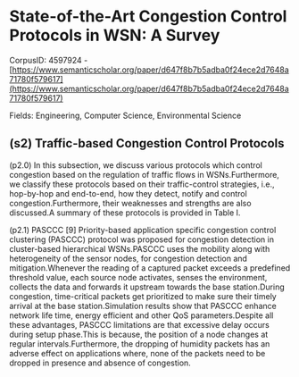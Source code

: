 # State-of-the-Art Congestion Control Protocols in WSN: A Survey

CorpusID: 4597924 - [https://www.semanticscholar.org/paper/d647f8b7b5adba0f24ece2d7648a71780f579617](https://www.semanticscholar.org/paper/d647f8b7b5adba0f24ece2d7648a71780f579617)

Fields: Engineering, Computer Science, Environmental Science

## (s2) Traffic-based Congestion Control Protocols
(p2.0) In this subsection, we discuss various protocols which control congestion based on the regulation of traffic flows in WSNs.Furthermore, we classify these protocols based on their traffic-control strategies, i.e., hop-by-hop and end-to-end, how they detect, notify and control congestion.Furthermore, their weaknesses and strengths are also discussed.A summary of these protocols is provided in Table I.

(p2.1) PASCCC [9] Priority-based application specific congestion control clustering (PASCCC) protocol was proposed for congestion detection in cluster-based hierarchical WSNs.PASCCC uses the mobility along with heterogeneity of the sensor nodes, for congestion detection and mitigation.Whenever the reading of a captured packet exceeds a predefined threshold value, each source node activates, senses the environment, collects the data and forwards it upstream towards the base station.During congestion, time-critical packets get prioritized to make sure their timely arrival at the base station.Simulation results show that PASCCC enhance network life time, energy efficient and other QoS parameters.Despite all these advantages, PASCCC limitations are that excessive delay occurs during setup phase.This is because, the position of a node changes at regular intervals.Furthermore, the dropping of humidity packets has an adverse effect on applications where, none of the packets need to be dropped in presence and absence of congestion.
